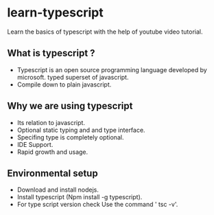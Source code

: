 # learn-typescript
Learn the basics of typescript with the help of youtube video tutorial.

## What is typescript ?
- Typescript is an open source programming language developed by microsoft. typed superset of javascript.
- Compile down to plain javascript.

## Why we are using typescript 
- Its relation to javascript.
- Optional static typing and and type interface.
- Specifing type is completely optional.
- IDE Support.
- Rapid growth and usage.

## Environmental setup
- Download and install nodejs.
- Install typescript (Npm install -g typescript).
- For type script version check Use the command ' tsc -v'.


